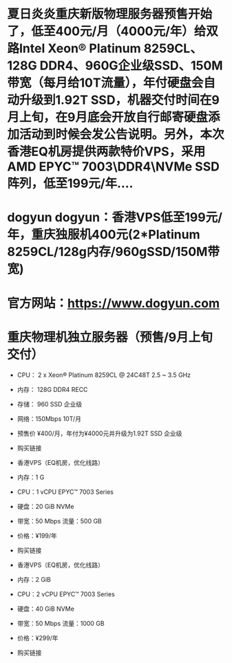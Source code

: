 # 夏日炎炎重庆新版物理服务器预售开始了，低至400元/月（4000元/年）给双路Intel Xeon® Platinum 8259CL、128G DDR4、960G企业级SSD、150M带宽（每月给10T流量），年付硬盘会自动升级到1.92T SSD，机器交付时间在9月上旬，在9月底会开放自行邮寄硬盘添加活动到时候会发公告说明。另外，本次香港EQ机房提供两款特价VPS，采用AMD EPYC™ 7003\DDR4\NVMe SSD阵列，低至199元/年….

# dogyun dogyun：香港VPS低至199元/年，重庆独服机400元(2*Platinum 8259CL/128g内存/960gSSD/150M带宽)
 

# 官方网站：https://www.dogyun.com

 

# 重庆物理机独立服务器（预售/9月上旬交付）
- CPU： 2 x Xeon® Platinum 8259CL @ 24C48T 2.5 ~ 3.5 GHz
- 内存： 128G DDR4 RECC
- 存储： 960 SSD 企业级
- 网络：150Mbps 10T/月
- 预售价 ¥400/月，年付为¥4000元并升级为1.92T SSD 企业级
- 购买链接
 

- 香港VPS（EQ机房，优化线路）
- 内存：1 G
- CPU：1 vCPU EPYC™ 7003 Series
- 硬盘：20 GiB NVMe
- 带宽：50 Mbps  流量：500 GB
- 价格：¥199/年
- 购买链接
 

- 香港VPS（EQ机房，优化线路）
- 内存：2 GiB
- CPU：2 vCPU EPYC™ 7003 Series
- 硬盘：40 GiB NVMe
- 带宽：50 Mbps  流量：1000 GB
- 价格：¥299/年
- 购买链接

